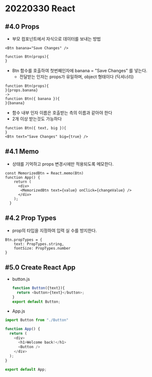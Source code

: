 # 20220330 React



## #4.0 Props

* 부모 컴포넌트에서 자식으로 데이터를 보내는 방법



```react
<Btn banana="Save Changes" />

function Btn(props){
}
```

* Btn 함수를 호출하여 첫번째인자에 banana = "Save Changes" 를 넣는다.
  * 전달받는 인자는 props가 유일하며, object 형태이다 (딕셔너리)



```react
function Btn(props){
}{props.banana}
->
function Btn({ banana }){
}{banana}
```

* 함수 내부 인자 이름은 호출받는 측의 이름과 같아야 한다
* 2개 이상 받는것도 가능하다



```react
function Btn({ text, big }){
}
<Btn text="Save Changes" big={true} />
```



## #4.1 Memo

* 상태를 기억하고 props 변경시에만 적용되도록 메모한다.

```react
const MemorizedBtn = React.memo(Btn)
function App() {
    return (
      <div>
       <MemorizedBtn text={value} onClick={changeValue} />
      </div>
    );
  }
```



## #4.2 Prop Types

* prop의 타입을 지정하여 입력 실 수를 방지한다.

```react
Btn.propTypes = {
    text: PropTypes.string,
    fontSize: PropTypes.number
}
```



## #5.0 Create React App



* button.js

  ```js
  function Button({text}){
    return <button>{text}</button>;
  }
  export default Button;
  ```



* App.js

```js
import Button from "./Button"

function App() {
  return (
    <div>
      <h1>Welcome back!</h1>
      <Button />
    </div>
  );
}

export default App;
```

